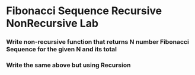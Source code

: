 # Fibonacci Sequence Recursive NonRecursive Lab

### Write non-recursive function that returns N number Fibonacci Sequence for the given N and its total
### Write the same above but using Recursion
